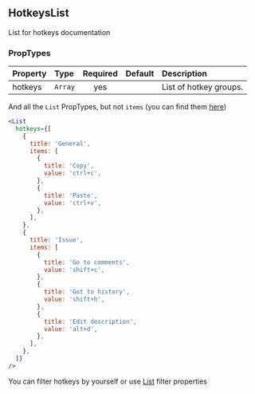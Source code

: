 ## HotkeysList

List for hotkeys documentation

### PropTypes

| Property | Type    | Required | Default | Description            |
| :------- | :------ | :------: | :------ | :--------------------- |
| hotkeys  | `Array` |   yes    |         | List of hotkey groups. |

And all the `List` PropTypes, but not `items` (you can find them [here](https://github.com/gravity-ui/uikit/blob/main/src/components/List/README.md))

```jsx harmony
<List
  hotkeys={[
    {
      title: 'General',
      items: [
        {
          title: 'Copy',
          value: 'ctrl+c',
        },
        {
          title: 'Paste',
          value: 'ctrl+v',
        },
      ],
    },
    {
      title: 'Issue',
      items: [
        {
          title: 'Go to comments',
          value: 'shift+c',
        },
        {
          title: 'Got to history',
          value: 'shift+h',
        },
        {
          title: 'Edit description',
          value: 'alt+d',
        },
      ],
    },
  ]}
/>
```

You can filter hotkeys by yourself or use [List](https://github.com/gravity-ui/uikit/blob/main/src/components/List/README.md) filter properties
